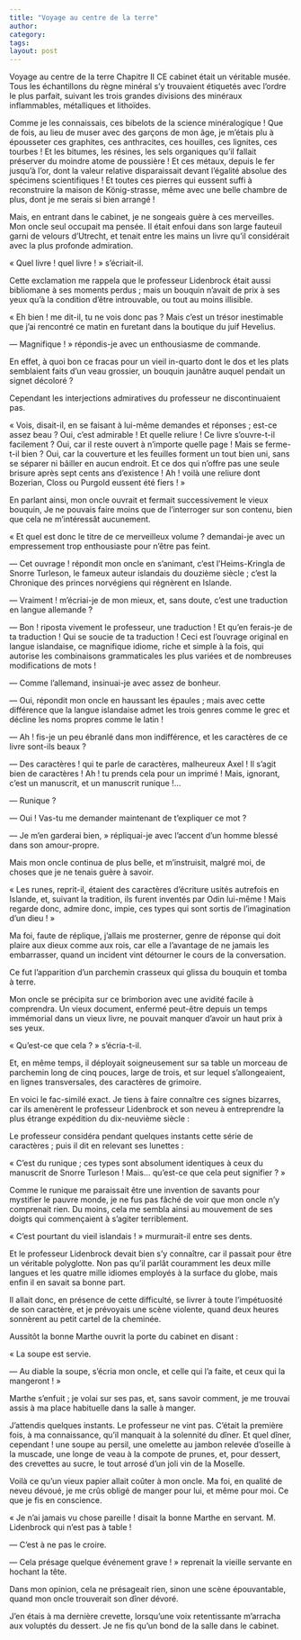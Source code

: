 ```yaml
---
title: "Voyage au centre de la terre"
author:
category: 
tags: 
layout: post
---
```

Voyage au centre de la terre
Chapitre II
CE cabinet était un véritable musée. Tous les échantillons du règne minéral s’y trouvaient étiquetés avec l’ordre le plus parfait, suivant les trois grandes divisions des minéraux inflammables, métalliques et lithoïdes. 

Comme je les connaissais, ces bibelots de la science minéralogique ! Que de fois, au lieu de muser avec des garçons de mon âge, je m’étais plu à épousseter ces graphites, ces anthracites, ces houilles, ces lignites, ces tourbes ! Et les bitumes, les résines, les sels organiques qu’il fallait préserver du moindre atome de poussière ! Et ces métaux, depuis le fer jusqu’à l’or, dont la valeur relative disparaissait devant l’égalité absolue des spécimens scientifiques ! Et toutes ces pierres qui eussent suffi à reconstruire la maison de König-strasse, même avec une belle chambre de plus, dont je me serais si bien arrangé ! 

Mais, en entrant dans le cabinet, je ne songeais guère à ces merveilles. Mon oncle seul occupait ma pensée. Il était enfoui dans son large fauteuil garni de velours d’Utrecht, et tenait entre les mains un livre qu’il considérait avec la plus profonde admiration. 

« Quel livre ! quel livre ! » s’écriait-il. 

Cette exclamation me rappela que le professeur Lidenbrock était aussi bibliomane à ses moments perdus ; mais un bouquin n’avait de prix à ses yeux qu’à la condition d’être introuvable, ou tout au moins illisible. 

« Eh bien ! me dit-il, tu ne vois donc pas ? Mais c’est un trésor inestimable que j’ai rencontré ce matin en furetant dans la boutique du juif Hevelius. 

— Magnifique ! » répondis-je avec un enthousiasme de commande. 

En effet, à quoi bon ce fracas pour un vieil in-quarto dont le dos et les plats semblaient faits d’un veau grossier, un bouquin jaunâtre auquel pendait un signet décoloré ? 

Cependant les interjections admiratives du professeur ne discontinuaient pas. 

« Vois, disait-il, en se faisant à lui-même demandes et réponses ; est-ce assez beau ? Oui, c’est admirable ! Et quelle reliure ! Ce livre s’ouvre-t-il facilement ? Oui, car il reste ouvert à n’importe quelle page ! Mais se ferme-t-il bien ? Oui, car la couverture et les feuilles forment un tout bien uni, sans se séparer ni bâiller en aucun endroit. Et ce dos qui n’offre pas une seule brisure après sept cents ans d’existence ! Ah ! voilà une reliure dont Bozerian, Closs ou Purgold eussent été fiers ! » 

En parlant ainsi, mon oncle ouvrait et fermait successivement le vieux bouquin, Je ne pouvais faire moins que de l’interroger sur son contenu, bien que cela ne m’intéressât aucunement. 

« Et quel est donc le titre de ce merveilleux volume ? demandai-je avec un empressement trop enthousiaste pour n’être pas feint. 

— Cet ouvrage ! répondit mon oncle en s’animant, c’est l’Heims-Kringla de Snorre Turleson, le fameux auteur islandais du douzième siècle ; c’est la Chronique des princes norvégiens qui régnèrent en Islande. 

— Vraiment ! m’écriai-je de mon mieux, et, sans doute, c’est une traduction en langue allemande ? 

— Bon ! riposta vivement le professeur, une traduction ! Et qu’en ferais-je de ta traduction ! Qui se soucie de ta traduction ! Ceci est l’ouvrage original en langue islandaise, ce magnifique idiome, riche et simple à la fois, qui autorise les combinaisons grammaticales les plus variées et de nombreuses modifications de mots ! 

— Comme l’allemand, insinuai-je avec assez de bonheur. 

— Oui, répondit mon oncle en haussant les épaules ; mais avec cette différence que la langue islandaise admet les trois genres comme le grec et décline les noms propres comme le latin ! 

— Ah ! fis-je un peu ébranlé dans mon indifférence, et les caractères de ce livre sont-ils beaux ? 

— Des caractères ! qui te parle de caractères, malheureux Axel ! Il s’agit bien de caractères ! Ah ! tu prends cela pour un imprimé ! Mais, ignorant, c’est un manuscrit, et un manuscrit runique !… 

— Runique ? 

— Oui ! Vas-tu me demander maintenant de t’expliquer ce mot ? 

— Je m’en garderai bien, » répliquai-je avec l’accent d’un homme blessé dans son amour-propre. 

Mais mon oncle continua de plus belle, et m’instruisit, malgré moi, de choses que je ne tenais guère à savoir. 

« Les runes, reprit-il, étaient des caractères d’écriture usités autrefois en Islande, et, suivant la tradition, ils furent inventés par Odin lui-même ! Mais regarde donc, admire donc, impie, ces types qui sont sortis de l’imagination d’un dieu ! » 

Ma foi, faute de réplique, j’allais me prosterner, genre de réponse qui doit plaire aux dieux comme aux rois, car elle a l’avantage de ne jamais les embarrasser, quand un incident vint détourner le cours de la conversation. 

Ce fut l’apparition d’un parchemin crasseux qui glissa du bouquin et tomba à terre. 

Mon oncle se précipita sur ce brimborion avec une avidité facile à comprendra. Un vieux document, enfermé peut-être depuis un temps immémorial dans un vieux livre, ne pouvait manquer d’avoir un haut prix à ses yeux. 

« Qu’est-ce que cela ? » s’écria-t-il. 

Et, en même temps, il déployait soigneusement sur sa table un morceau de parchemin long de cinq pouces, large de trois, et sur lequel s’allongeaient, en lignes transversales, des caractères de grimoire. 

En voici le fac-similé exact. Je tiens à faire connaître ces signes bizarres, car ils amenèrent le professeur Lidenbrock et son neveu à entreprendre la plus étrange expédition du dix-neuvième siècle : 

Le professeur considéra pendant quelques instants cette série de caractères ; puis il dit en relevant ses lunettes : 

« C’est du runique ; ces types sont absolument identiques à ceux du manuscrit de Snorre Turleson ! Mais… qu’est-ce que cela peut signifier ? » 

Comme le runique me paraissait être une invention de savants pour mystifier le pauvre monde, je ne fus pas fâché de voir que mon oncle n’y comprenait rien. Du moins, cela me sembla ainsi au mouvement de ses doigts qui commençaient à s’agiter terriblement. 

« C’est pourtant du vieil islandais ! » murmurait-il entre ses dents. 

Et le professeur Lidenbrock devait bien s’y connaître, car il passait pour être un véritable polyglotte. Non pas qu’il parlât couramment les deux mille langues et les quatre mille idiomes employés à la surface du globe, mais enfin il en savait sa bonne part. 

Il allait donc, en présence de cette difficulté, se livrer à toute l’impétuosité de son caractère, et je prévoyais une scène violente, quand deux heures sonnèrent au petit cartel de la cheminée. 

Aussitôt la bonne Marthe ouvrit la porte du cabinet en disant : 

« La soupe est servie. 

— Au diable la soupe, s’écria mon oncle, et celle qui l’a faite, et ceux qui la mangeront ! » 

Marthe s’enfuit ; je volai sur ses pas, et, sans savoir comment, je me trouvai assis à ma place habituelle dans la salle à manger. 

J’attendis quelques instants. Le professeur ne vint pas. C’était la première fois, à ma connaissance, qu’il manquait à la solennité du dîner. Et quel dîner, cependant ! une soupe au persil, une omelette au jambon relevée d’oseille à la muscade, une longe de veau à la compote de prunes, et, pour dessert, des crevettes au sucre, le tout arrosé d’un joli vin de la Moselle. 

Voilà ce qu’un vieux papier allait coûter à mon oncle. Ma foi, en qualité de neveu dévoué, je me crûs obligé de manger pour lui, et même pour moi. Ce que je fis en conscience. 

« Je n’ai jamais vu chose pareille ! disait la bonne Marthe en servant. M. Lidenbrock qui n’est pas à table ! 

— C’est à ne pas le croire. 

— Cela présage quelque événement grave ! » reprenait la vieille servante en hochant la tête. 

Dans mon opinion, cela ne présageait rien, sinon une scène épouvantable, quand mon oncle trouverait son dîner dévoré. 

J’en étais à ma dernière crevette, lorsqu’une voix retentissante m’arracha aux voluptés du dessert. Je ne fis qu’un bond de la salle dans le cabinet. 

